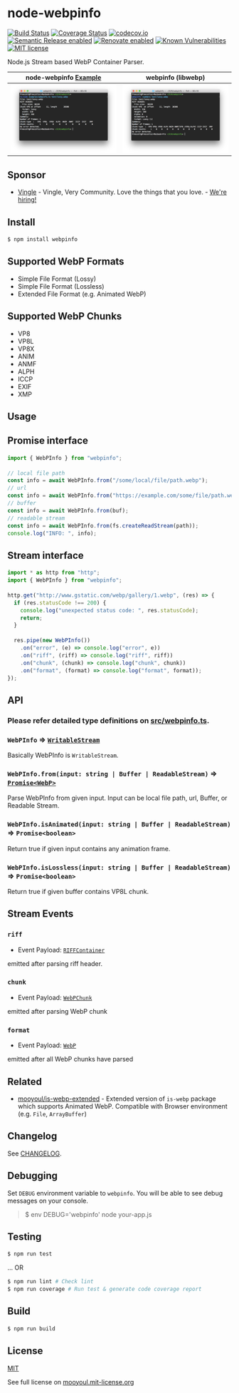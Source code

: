 # node-webpinfo

[![Build Status](https://travis-ci.org/mooyoul/node-webpinfo.svg?branch=master)](https://travis-ci.org/mooyoul/node-webpinfo)
[![Coverage Status](https://coveralls.io/repos/github/mooyoul/node-webpinfo/badge.svg?branch=master)](https://coveralls.io/github/mooyoul/node-webpinfo?branch=master)
[![codecov.io](https://codecov.io/github/mooyoul/node-webpinfo/coverage.svg?branch=master)](https://codecov.io/github/mooyoul/node-webpinfo?branch=master)
[![Semantic Release enabled](https://img.shields.io/badge/%20%20%F0%9F%93%A6%F0%9F%9A%80-semantic--release-e10079.svg)](https://github.com/semantic-release/semantic-release)
[![Renovate enabled](https://img.shields.io/badge/renovate-enabled-brightgreen.svg)](https://renovatebot.com/)
[![Known Vulnerabilities](https://snyk.io/test/github/mooyoul/node-webpinfo/badge.svg)](https://snyk.io/test/github/mooyoul/node-webpinfo)
[![MIT license](http://img.shields.io/badge/license-MIT-blue.svg)](http://mooyoul.mit-license.org/)

Node.js Stream based WebP Container Parser.

node-webpinfo [Example](https://github.com/mooyoul/node-webpinfo/blob/master/examples/webpinfo.ts) | webpinfo (libwebp) 
---------------- | ----------------
![Output of node-webpinfo](https://raw.githubusercontent.com/mooyoul/node-webpinfo/master/examples/output-node-webpinfo.png) | ![Output of webpinfo](https://raw.githubusercontent.com/mooyoul/node-webpinfo/master/examples/output-libwebp-webpinfo.png)


## Sponsor

- [Vingle](https://www.vingle.net) - Vingle, Very Community. Love the things that you love. - [We're hiring!](https://careers.vingle.net/#/engineering/backend)


## Install

```bash
$ npm install webpinfo
```
 
 
## Supported WebP Formats

- Simple File Format (Lossy)
- Simple File Format (Lossless)
- Extended File Format (e.g. Animated WebP)

## Supported WebP Chunks

- VP8
- VP8L
- VP8X
- ANIM
- ANMF
- ALPH
- ICCP
- EXIF
- XMP
    
 
## Usage

## Promise interface

```typescript
import { WebPInfo } from "webpinfo";

// local file path
const info = await WebPInfo.from("/some/local/file/path.webp");
// url
const info = await WebPInfo.from("https://example.com/some/file/path.webp");
// buffer
const info = await WebPInfo.from(buf);
// readable stream
const info = await WebPInfo.from(fs.createReadStream(path));
console.log("INFO: ", info);
```

## Stream interface

```typescript
import * as http from "http";
import { WebPInfo } from "webpinfo";

http.get("http://www.gstatic.com/webp/gallery/1.webp", (res) => {
  if (res.statusCode !== 200) {
    console.log("unexpected status code: ", res.statusCode);
    return;
  }

  res.pipe(new WebPInfo())
    .on("error", (e) => console.log("error", e))
    .on("riff", (riff) => console.log("riff", riff))
    .on("chunk", (chunk) => console.log("chunk", chunk))
    .on("format", (format) => console.log("format", format));
});
```

## API

### Please refer detailed type definitions on [src/webpinfo.ts](https://github.com/mooyoul/node-webpinfo/blob/4bb7fb281ac23b23ed74016463646ec0835f32f2/src/webpinfo.ts#L138-L237).

### `WebPInfo` => [`WritableStream`](https://github.com/mooyoul/node-webpinfo/blob/4bb7fb281ac23b23ed74016463646ec0835f32f2/src/webpinfo.ts#L240)

Basically WebPInfo is `WritableStream`.


### `WebPInfo.from(input: string | Buffer | ReadableStream)` => [`Promise<WebP>`](https://github.com/mooyoul/node-webpinfo/blob/4bb7fb281ac23b23ed74016463646ec0835f32f2/src/webpinfo.ts#L223-L237)
 
Parse WebPInfo from given input.
Input can be local file path, url, Buffer, or Readable Stream.


### `WebPInfo.isAnimated(input: string | Buffer | ReadableStream)` => `Promise<boolean>`

Return true if given input contains any animation frame.

### `WebPInfo.isLossless(input: string | Buffer | ReadableStream)` => `Promise<boolean>`

Return true if given buffer contains VP8L chunk.


## Stream Events

### `riff`

- Event Payload: [`RIFFContainer`](https://github.com/mooyoul/node-webpinfo/blob/4bb7fb281ac23b23ed74016463646ec0835f32f2/src/webpinfo.ts#L69-L71)

emitted after parsing riff header.


### `chunk`

- Event Payload: [`WebPChunk`](https://github.com/mooyoul/node-webpinfo/blob/4bb7fb281ac23b23ed74016463646ec0835f32f2/src/webpinfo.ts#L212-L221)

emitted after parsing WebP chunk

### `format`

- Event Payload: [`WebP`](https://github.com/mooyoul/node-webpinfo/blob/4bb7fb281ac23b23ed74016463646ec0835f32f2/src/webpinfo.ts#L223-L237)

emitted after all WebP chunks have parsed


## Related

- [mooyoul/is-webp-extended](https://github.com/mooyoul/is-webp-extended) - Extended version of `is-webp` package which supports Animated WebP. Compatible with Browser environment (e.g. `File`, `ArrayBuffer`)


## Changelog

See [CHANGELOG](/CHANGELOG.md).


## Debugging

Set `DEBUG` environment variable to `webpinfo`.
You will be able to see debug messages on your console.

> $ env DEBUG='webpinfo' node your-app.js
 

## Testing

```bash
$ npm run test
```

... OR

```bash
$ npm run lint # Check lint
$ npm run coverage # Run test & generate code coverage report
```


## Build

```bash
$ npm run build
```

## License
[MIT](LICENSE)

See full license on [mooyoul.mit-license.org](http://mooyoul.mit-license.org/)
